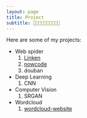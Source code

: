 ```yaml
---
layout: page
title: Project
subtitle: 💜💜💜💜💜💜💜💜💜💜
---
```


Here are some of my projects:

- Web spider
    1. [Linken](https://github.com/hx-ling/webspider-Linkedin)
    2. [nowcode](https://github.com/hx-ling/webspider-nowcoder)
    3. douban
- Deep Learning
    1. CNN
- Computer Vision
    1. SRGAN
- Wordcloud
    1. [wordcloud-website](https://github.com/hx-ling/wordcloud-website)
